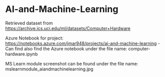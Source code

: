 # AI-and-Machine-Learning

Retrieved dataset from https://archive.ics.uci.edu/ml/datasets/Computer+Hardware

Azure Notebook for project: https://notebooks.azure.com/jmar948/projects/ai-and-machine-learning
  -Can find also find the Azure notebook under the file name: computer-hardware.ipynb

MS Learn module screenshot can be found under the file name: mslearnmodule_aiandmachinelearning.jpg
